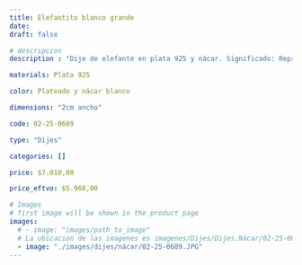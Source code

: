 ```yaml
---
title: Elefantito blanco grande
date: 
draft: false

# descripcion
description : "Dije de elefante en plata 925 y nácar. Significado: Representa la buena suerte, protección e inteligencia."

materials: Plata 925

color: Plateado y nácar blanco

dimensions: "2cm ancho"

code: 02-25-0689

type: "Dijes"

categories: []

price: $7.010,00

price_eftvo: $5.960,00

# Images
# first image will be shown in the product page
images:
  # - image: "images/path_to_image"
  # La ubicacion de las imagenes es imagenes/Dijes/Dijes.Nácar/02-25-0689-elefantito-blanco-grande
  - image: "./images/dijes/nácar/02-25-0689.JPG"
---
```

